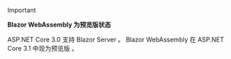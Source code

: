 ---
---
> [!IMPORTANT]
> **Blazor WebAssembly 为预览版状态**
>
> ASP.NET Core 3.0 支持 Blazor Server  。 Blazor WebAssembly 在 ASP.NET Core 3.1 中现为预览版  。
